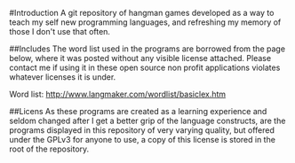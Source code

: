 #Introduction
A git repository of hangman games developed as a way to teach my self new programming languages, and refreshing my memory of those I don't use that often. 

##Includes 
The word list used in the programs are borrowed from the page below, where it was posted without any visible license attached. Please contact me if using it in these open source non profit applications violates whatever licenses it is under.

Word list:
    http://www.langmaker.com/wordlist/basiclex.htm

##Licens 
As these programs are created as a learning experience and seldom changed after I get a better grip of the language constructs, are the programs displayed in this repository of very varying quality, but offered under the GPLv3 for anyone to use, a copy of this license is stored in the root of the repository.
